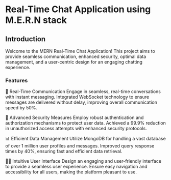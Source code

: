 # Real-Time Chat Application using M.E.R.N stack
## Introduction
Welcome to the MERN Real-Time Chat Application! This project aims to provide seamless communication, enhanced security, optimal data management, and a user-centric design for an engaging chatting experience.

### Features
💬 Real-Time Communication
Engage in seamless, real-time conversations with instant messaging.
Integrated WebSocket technology to ensure messages are delivered without delay, improving overall communication speed by 50%.

🔐 Advanced Security Measures
Employ robust authentication and authorization mechanisms to protect user data.
Achieved a 99.9% reduction in unauthorized access attempts with enhanced security protocols.

📊 Efficient Data Management
Utilize MongoDB for handling a vast database of over 1 million user profiles and messages.
Improved query response times by 40%, ensuring fast and efficient data retrieval.

👩‍🎨 Intuitive User Interface
Design an engaging and user-friendly interface to provide a seamless user experience.
Ensure easy navigation and accessibility for all users, making the platform pleasant to use.

